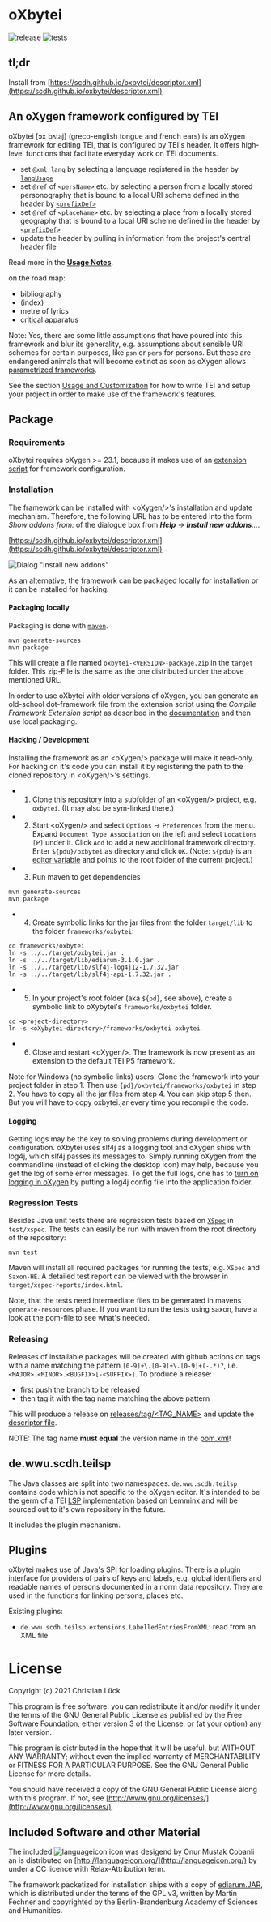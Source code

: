 # oXbytei #

![release](https://github.com/scdh/oxbytei/actions/workflows/release.yml/badge.svg)
![tests](https://github.com/scdh/oxbytei/actions/workflows/test-main.yml/badge.svg)

## tl;dr ##

Install from [https://scdh.github.io/oxbytei/descriptor.xml](https://scdh.github.io/oxbytei/descriptor.xml).


## An oXygen framework configured by TEI ##

oXbytei [ɔx bʌtaj] (greco-english tongue and french ears) is an oXygen
framework for editing TEI, that is configured by TEI's header. It
offers high-level functions that facilitate everyday work on TEI
documents.

- set `@xml:lang` by selecting a language registered in the header by
  [`langUsage`](https://www.tei-c.org/release/doc/tei-p5-doc/de/html/ref-langUsage.html)
- set `@ref` of `<persName>` etc. by selecting a person from a locally
  stored personography that is bound to a local URI scheme defined in
  the header by
  [`<prefixDef>`](https://www.tei-c.org/release/doc/tei-p5-doc/de/html/ref-listPrefixDef.html)
- set `@ref` of `<placeName>` etc. by selecting a place from a locally
  stored geography that is bound to a local URI scheme defined in
  the header by
  [`<prefixDef>`](https://www.tei-c.org/release/doc/tei-p5-doc/de/html/ref-listPrefixDef.html)
- update the header by pulling in information from the project's central header file

Read more in the [**Usage Notes**](docs/README.md).

on the road map:

- bibliography
- (index)
- metre of lyrics
- critical apparatus


Note: Yes, there are some little assumptions that have poured
into this framework and blur its generality, e.g. assumptions about
sensible URI schemes for certain purposes, like `psn` or `pers` for
persons. But these are endangered animals that will become extinct as
soon as oXygen allows [parametrized
frameworks](https://www.oxygenxml.com/forum/topic23764.html).

See the section [Usage and Customization](#usage-and-customization)
for how to write TEI and setup your project in order to make use of
the framework's features.



## Package ##

### Requirements ###

oXbytei requires oXygen >= 23.1, because it makes use of an [extension
script](https://www.oxygenxml.com/doc/versions/23.1/ug-editor/topics/framework-customization-script.html)
for framework configuration.

### Installation ###

The framework can be installed with &lt;oXygen/>'s installation and
update mechanism. Therefore, the following URL has to be entered into
the form *Show addons from:* of the dialogue box from ***Help** ->
**Install new addons**...*.


[https://scdh.github.io/oxbytei/descriptor.xml](https://scdh.github.io/oxbytei/descriptor.xml)


![Dialog "Install new addons"](images/install.png)


As an alternative, the framework can be packaged locally for
installation or it can be installed for hacking.

#### Packaging locally ####

Packaging is done with [`maven`](https://maven.apache.org/).

```{shell}
mvn generate-sources
mvn package
```

This will create a file named `oxbytei-<VERSION>-package.zip` in the
`target` folder. This zip-File is the same as the one distributed
under the above mentioned URL.

In order to use oXbytei with older versions of oXygen, you can
generate an old-school dot-framework file from the extension script
using the *Compile Framework Extension script* as described in the
[documentation](https://www.oxygenxml.com/doc/versions/23.1/ug-editor/topics/framework-customization-script.html)
and then use local packaging.

#### Hacking / Development ####

Installing the framework as an &lt;oXygen/> package will make it
read-only. For hacking on it's code you can install it by registering
the path to the cloned repository in &lt;oXygen/>'s settings.

- 1) Clone this repository into a subfolder of an &lt;oXygen/>
  project, e.g. `oxbytei`. (It may also be sym-linked there.)

- 2) Start &lt;oXygen/> and select `Options` -> `Preferences` from the
  menu. Expand `Document Type Association` on the left and select
  `Locations [P]` under it. Click `Add` to add a new additional
  framework directory.  Enter `${pdu}/oxbytei` as directory and click
  `OK`. (Note: `${pdu}` is an [editor
  variable](https://www.oxygenxml.com/doc/versions/22.1/ug-editor/topics/editor-variables.html)
  and points to the root folder of the current project.)
  
- 3) Run maven to get dependencies

```{shell}
mvn generate-sources
mvn package
```

- 4) Create symbolic links for the jar files from the folder
`target/lib` to the folder `frameworks/oxbytei`:

```{shell}
cd frameworks/oxbytei
ln -s ../../target/oxbytei.jar .
ln -s ../../target/lib/ediarum-3.1.0.jar .
ln -s ../../target/lib/slf4j-log4j12-1.7.32.jar .
ln -s ../../target/lib/slf4j-api-1.7.32.jar .
```

- 5) In your project's root folder (aka `${pd}`, see above), create a
  symbolic link to oXybytei's `frameworks/oxbytei` folder.

```{shell}
cd <project-directory>
ln -s <oXybytei-directory>/frameworks/oxbytei oxbytei
```

- 6) Close and restart &lt;oXygen/>. The framework is now present as an
  extension to the default TEI P5 framework.


Note for Windows (no symbolic links) users: Clone the framework into
your project folder in step 1. Then use
`{pd}/oxbytei/frameworks/oxbytei` in step 2. You have to copy all the
jar files from step 4. You can skip step 5 then. But you will have to
copy oxbytei.jar every time you recompile the code.



#### Logging ####

Getting logs may be the key to solving problems during development or
configuration. oXbytei uses slf4j as a logging tool and oXygen ships
with log4j, which slf4j passes its messages to. Simply running oXygen
from the commandline (instead of clicking the desktop icon) may help,
because you get the log of some error messages. To get the full logs,
one has to [turn on logging in
oXygen](https://www.oxygenxml.com/doc/versions/23.0/ug-editor/topics/problem-report-submitted-on-technical-support-form.html)
by putting a log4j config file into the application folder.

### Regression Tests ###

Besides Java unit tests there are regression tests based on
[`XSpec`](https://github.com/xspec/xspec) in `test/xspec`. The tests
can easily be run with maven from the root directory of the
repository:

```{shell}
mvn test
```

Maven will install all required packages for running the tests,
e.g. `XSpec` and `Saxon-HE`. A detailed test report can be viewed with
the browser in `target/xspec-reports/index.html`.

Note, that the tests need intermediate files to be generated in mavens
`generate-resources` phase. If you want to run the tests using saxon,
have a look at the pom-file to see what's needed.


### Releasing ###

Releases of installable packages will be created with github actions
on tags with a name matching the pattern
`[0-9]+\.[0-9]+\.[0-9]+(-.*)?`,
i.e. `<MAJOR>.<MINOR>.<BUGFIX>[-<SUFFIX>]`. To produce a release:

- first push the branch to be released
- then tag it with the tag name matching the above pattern

This will produce a release on [releases/tag/<TAG_NAME>](releases/tag)
and update the [descriptor
file](https://scdh.github.io/oxbytei/descriptor.xml).

NOTE: The tag name **must equal** the version name in the
[pom.xml](pom.xml)!

## de.wwu.scdh.teilsp ##

The Java classes are split into two namespaces. `de.wwu.scdh.teilsp`
contains code which is not specific to the oXygen editor. It's
intended to be the germ of a TEI [LSP](https://langserver.org/)
implementation based on Lemminx and will be sourced out to it's own
repository in the future.

It includes the plugin mechanism.

## Plugins ##

oXbytei makes use of Java's SPI for loading plugins. There is a plugin
interface for providers of pairs of keys and labels, e.g. global
identifiers and readable names of persons documented in a norm data
repository. They are used in the functions for linking persons, places
etc.

Existing plugins:
- `de.wwu.scdh.teilsp.extensions.LabelledEntriesFromXML`: read from an
  XML file

# License #

Copyright (c) 2021 Christian Lück

This program is free software: you can redistribute it and/or modify
it under the terms of the GNU General Public License as published by
the Free Software Foundation, either version 3 of the License, or
(at your option) any later version.

This program is distributed in the hope that it will be useful,
but WITHOUT ANY WARRANTY; without even the implied warranty of
MERCHANTABILITY or FITNESS FOR A PARTICULAR PURPOSE.  See the
GNU General Public License for more details.

You should have received a copy of the GNU General Public License
along with this program.  If not, see
[http://www.gnu.org/licenses/](http://www.gnu.org/licenses/).


## Included Software and other Material ##

The included ![languageicon](frameworks/oxbytei/images/lang-24.png)
icon was desigend by Onur Mustak Cobanli an is distributed on
[http://languageicon.org/](http://languageicon.org/) by under a CC
licence with Relax-Attribution term.

The framework packetized for installation ships with a copy of
[ediarum.JAR](https://github.com/ediarum/ediarum.JAR), which is
distributed under the terms of the GPL v3, written by Martin Fechner
and copyrighted by the Berlin-Brandenburg Academy of Sciences and
Humanities.

